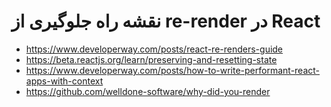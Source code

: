 # نقشه راه جلوگیری از re-render در React

- https://www.developerway.com/posts/react-re-renders-guide
- https://beta.reactjs.org/learn/preserving-and-resetting-state
- https://www.developerway.com/posts/how-to-write-performant-react-apps-with-context
- https://github.com/welldone-software/why-did-you-render
